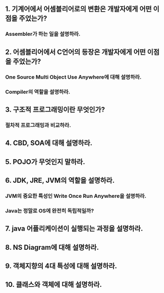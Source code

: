 ## 1. 기계어에서 어셈블리어로의 변환은 개발자에게 어떤 이점을 주었는가?

### Assembler가 하는 일을 설명하라.

## 2. 어셈블리어에서 C언어의 등장은 개발자에게 어떤 이점을 주었는가?

### One Source Multi Object Use Anywhere에 대해 설명하라.

### Compiler의 역할을 설명하라.

## 3. 구조적 프로그래밍이란 무엇인가?

### 절차적 프로그래밍과 비교하라.

## 4. CBD, SOA에 대해 설명하라.

## 5. POJO가 무엇인지 말하라.

## 6. JDK, JRE, JVM의 역할을 설명하라.

### JVM의 중요한 특성인 Write Once Run Anywhere을 설명하라.

### Java는 정말로 OS에 완전히 독립적일까?

## 7. java 어플리케이션이 실행되는 과정을 설명하라.

## 8. NS Diagram에 대해 설명하라.

## 9. 객체지향의 4대 특성에 대해 설명하라.

## 10. 클래스와 객체에 대해 설명하라.

## 